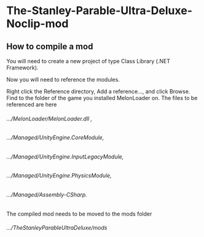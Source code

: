 # The-Stanley-Parable-Ultra-Deluxe-Noclip-mod

## How to compile a mod
You will need to create a new project of type Class Library (.NET Framework).

Now you will need to reference the modules.

Right click the Reference directory, Add a reference..., and click Browse.
Find to the folder of the game you installed MelonLoader on. The files to be referenced are here

###### .../MelonLoader/MelonLoader.dll , 
###### .../Managed/UnityEngine.CoreModule, 
###### .../Managed/UnityEngine.InputLegacyModule,
###### .../Managed/UnityEngine.PhysicsModule,
###### .../Managed/Assembly-CSharp.

The compiled mod needs to be moved to the mods folder
###### .../TheStanleyParableUltraDeluxe/mods
